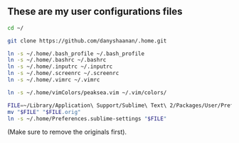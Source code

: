 These are my user configurations files
--------------------------------------

```bash
cd ~/

git clone https://github.com/danyshaanan/.home.git

ln -s ~/.home/.bash_profile ~/.bash_profile
ln -s ~/.home/.bashrc ~/.bashrc
ln -s ~/.home/.inputrc ~/.inputrc
ln -s ~/.home/.screenrc ~/.screenrc
ln -s ~/.home/.vimrc ~/.vimrc

ln -s ~/.home/vimColors/peaksea.vim ~/.vim/colors/

FILE=~/Library/Application\ Support/Sublime\ Text\ 2/Packages/User/Preferences.sublime-settings
mv "$FILE" "$FILE.orig"
ln -s ~/.home/Preferences.sublime-settings "$FILE"
```

(Make sure to remove the originals first).
